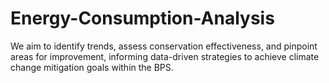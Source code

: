 # Energy-Consumption-Analysis
We aim to identify trends, assess conservation effectiveness, and pinpoint areas for improvement, informing data-driven strategies to achieve climate change mitigation goals within the BPS.
